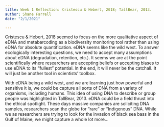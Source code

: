 ```yaml
---
title: Week 1 Reflection: Cristescu & Hebert, 2018; TallBear, 2013.
author: Shane Farrell
date: "2/1/2021"

---
```


Cristescu & Hebert, 2018 seemed to focus on the more qualitative aspect of eDNA and metabarcoding as a biodiversity monitoring tool rather than using eDNA for absolute quantification. eDNA seems like the wild west. To answer ecologically interesting questions, we need to accept many assumptions about eDNA (degradation, retention, etc.). It seems we are at the point scientifically where researchers are accepting beliefs or accepting biases to use eDNA to its “fullest” potential. In the end, it will never be the catchall. It will just be another tool in scientists’ toolbox.

With eDNA being a wild west, and we are learning just how powerful and sensitive it is, we could be capture all sorts of DNA from a variety of organisms, including humans. This idea of using DNA to describe or group people was highlighted in TallBear, 2013. eDNA could be a field thrust into the ethical spotlight. These days massive companies are soliciting DNA samples, researchers scan the globe for “rare” or “Indigenous” DNA. While we as researchers are trying to look for the invasion of black sea bass in the Gulf of Maine, we might capture a whole lot more… 